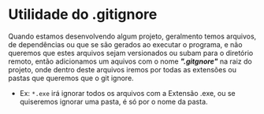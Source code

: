 # Utilidade do .gitignore

Quando estamos desenvolvendo algum projeto, geralmento temos arquivos, de dependências ou que se são gerados ao executar o programa, e não queremos que estes arquivos sejam versionados ou subam para o diretório remoto, então adicionamos um aquivos com o nome **_".gitgnore"_** na raiz do projeto, onde dentro deste arquivos iremos por todas as extensões ou pastas que queremos que o git ignore.

- Ex: `*.exe` irá ignorar todos os arquivos com a Extensão .exe, ou se quiseremos ignorar uma pasta, é só por o nome da pasta.